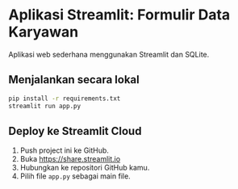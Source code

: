 # Aplikasi Streamlit: Formulir Data Karyawan

Aplikasi web sederhana menggunakan Streamlit dan SQLite.

## Menjalankan secara lokal

```bash
pip install -r requirements.txt
streamlit run app.py
```

## Deploy ke Streamlit Cloud

1. Push project ini ke GitHub.
2. Buka https://share.streamlit.io
3. Hubungkan ke repositori GitHub kamu.
4. Pilih file `app.py` sebagai main file.
